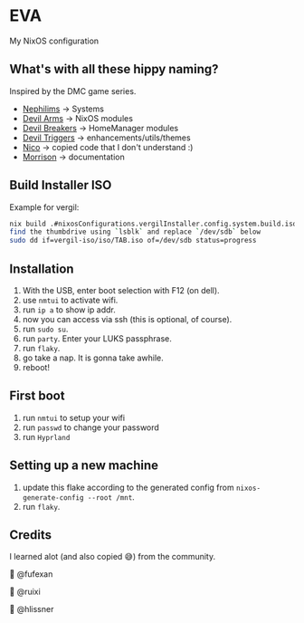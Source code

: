 # EVA

My NixOS configuration

## What's with all these hippy naming?

Inspired by the DMC game series.

- [Nephilims](nephilims) -> Systems
- [Devil Arms](devil-arms) -> NixOS modules
- [Devil Breakers](devil-breakers) -> HomeManager modules
- [Devil Triggers](devil-triggers) -> enhancements/utils/themes
- [Nico](devil-triggers/nico) -> copied code that I don't understand :)
- [Morrison](morrison) -> documentation

## Build Installer ISO

Example for vergil:
``` sh
nix build .#nixosConfigurations.vergilInstaller.config.system.build.isoImage -o vergil-iso
find the thumbdrive using `lsblk` and replace `/dev/sdb` below
sudo dd if=vergil-iso/iso/TAB.iso of=/dev/sdb status=progress
```

## Installation
1. With the USB, enter boot selection with F12 (on dell).
2. use `nmtui` to activate wifi.
3. run `ip a` to show ip addr.
4. now you can access via ssh (this is optional, of course).
5. run `sudo su`.
6. run `party`. Enter your LUKS passphrase.
7. run `flaky`.
8. go take a nap. It is gonna take awhile.
9. reboot! 

## First boot
1. run `nmtui` to setup your wifi
2. run `passwd` to change your password
3. run `Hyprland`

## Setting up a new machine
1. update this flake according to the generated config from `nixos-generate-config --root /mnt`.
2. run `flaky`.


##  Credits
I learned alot (and also copied 😅) from the community.

🙇 @fufexan

🙇 @ruixi

🙇 @hlissner


